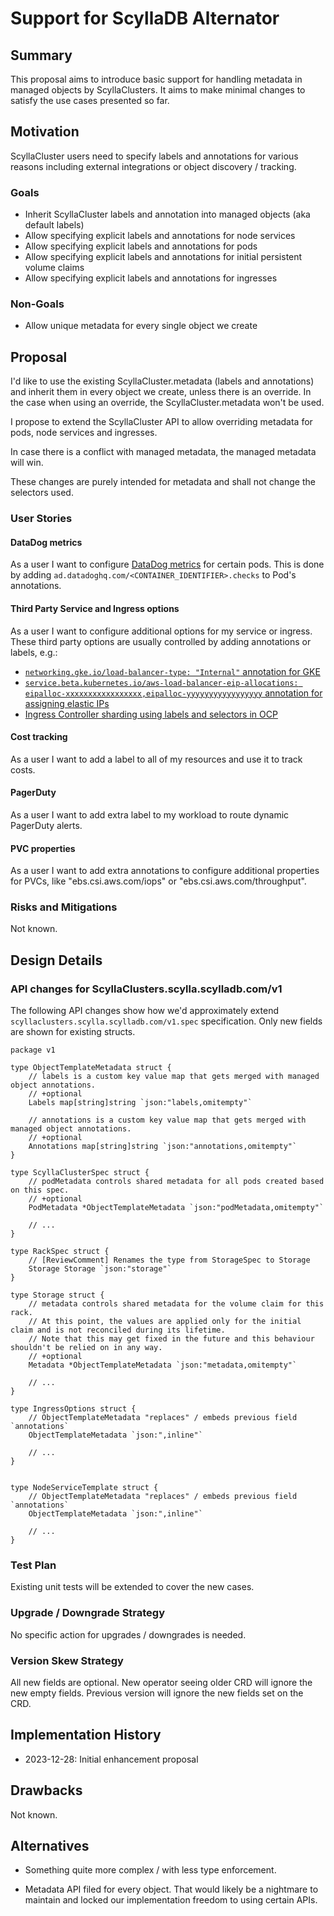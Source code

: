 # Support for ScyllaDB Alternator

## Summary

This proposal aims to introduce basic support for handling metadata in managed objects by ScyllaClusters.
It aims to make minimal changes to satisfy the use cases presented so far.

## Motivation

ScyllaCluster users need to specify labels and annotations for various reasons including external integrations or object discovery / tracking.

### Goals

- Inherit ScyllaCluster labels and annotation into managed objects (aka default labels)
- Allow specifying explicit labels and annotations for node services
- Allow specifying explicit labels and annotations for pods
- Allow specifying explicit labels and annotations for initial persistent volume claims
- Allow specifying explicit labels and annotations for ingresses

### Non-Goals

- Allow unique metadata for every single object we create 

## Proposal

I'd like to use the existing ScyllaCluster.metadata (labels and annotations) and inherit them in every object we create,
unless there is an override.
In the case when using an override, the ScyllaCluster.metadata won't be used.

I propose to extend the ScyllaCluster API to allow overriding metadata for pods, node services and ingresses.

In case there is a conflict with managed metadata, the managed metadata will win.

These changes are purely intended for metadata and shall not change the selectors used.

### User Stories

#### DataDog metrics
As a user I want to configure [DataDog metrics](https://docs.datadoghq.com/containers/kubernetes/prometheus/?tab=kubernetesadv2#setup) for certain pods.
This is done by adding `ad.datadoghq.com/<CONTAINER_IDENTIFIER>.checks` to Pod's annotations.

#### Third Party Service and Ingress options
As a user I want to configure additional options for my service or ingress.
These third party options are usually controlled by adding annotations or labels, e.g.:
- [`networking.gke.io/load-balancer-type: "Internal"` annotation for GKE](https://cloud.google.com/kubernetes-engine/docs/how-to/internal-load-balancing)
- [`service.beta.kubernetes.io/aws-load-balancer-eip-allocations: eipalloc-xxxxxxxxxxxxxxxxx,eipalloc-yyyyyyyyyyyyyyyyy` annotation for assigning elastic IPs](https://docs.aws.amazon.com/eks/latest/userguide/network-load-balancing.html)
- [Ingress Controller sharding using labels and selectors in OCP](https://docs.openshift.com/container-platform/4.14/networking/ingress-sharding.html)

#### Cost tracking
As a user I want to add a label to all of my resources and use it to track costs.

#### PagerDuty
As a user I want to add extra label to my workload to route dynamic PagerDuty alerts.

#### PVC properties
As a user I want to add extra annotations to configure additional properties for PVCs, like "ebs.csi.aws.com/iops" or "ebs.csi.aws.com/throughput".

### Risks and Mitigations

Not known.

## Design Details

### API changes for ScyllaClusters.scylla.scylladb.com/v1

The following API changes show how we'd approximately extend `scyllaclusters.scylla.scylladb.com/v1.spec` specification. Only new fields are shown for existing structs.

```golang
package v1

type ObjectTemplateMetadata struct {
	// labels is a custom key value map that gets merged with managed object annotations.
	// +optional
	Labels map[string]string `json:"labels,omitempty"`

	// annotations is a custom key value map that gets merged with managed object annotations.
	// +optional
	Annotations map[string]string `json:"annotations,omitempty"`
}

type ScyllaClusterSpec struct {
	// podMetadata controls shared metadata for all pods created based on this spec.
	// +optional
	PodMetadata *ObjectTemplateMetadata `json:"podMetadata,omitempty"`

	// ...
}

type RackSpec struct {
	// [ReviewComment] Renames the type from StorageSpec to Storage
	Storage Storage `json:"storage"`
}

type Storage struct {
	// metadata controls shared metadata for the volume claim for this rack.
	// At this point, the values are applied only for the initial claim and is not reconciled during its lifetime.
	// Note that this may get fixed in the future and this behaviour shouldn't be relied on in any way.
	// +optional
	Metadata *ObjectTemplateMetadata `json:"metadata,omitempty"`

	// ...
}

type IngressOptions struct {
	// ObjectTemplateMetadata "replaces" / embeds previous field `annotations`
	ObjectTemplateMetadata `json:",inline"`
	
	// ...
}


type NodeServiceTemplate struct {
    // ObjectTemplateMetadata "replaces" / embeds previous field `annotations`
	ObjectTemplateMetadata `json:",inline"`

	// ...
}
```

### Test Plan

Existing unit tests will be extended to cover the new cases.

### Upgrade / Downgrade Strategy

No specific action for upgrades / downgrades is needed.

### Version Skew Strategy

All new fields are optional. New operator seeing older CRD will ignore the new empty fields. Previous version will ignore the new fields set on the CRD.

## Implementation History

- 2023-12-28: Initial enhancement proposal

## Drawbacks

Not known.

## Alternatives

- Something quite more complex / with less type enforcement.

- Metadata API filed for every object. That would likely be a nightmare to maintain 
  and locked our implementation freedom to using certain APIs.  
